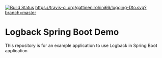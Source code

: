 [![Build Status](https://travis-ci.org/gattinenirohini66/logging-Dto.svg?branch=master)](https://travis-ci.org/gattinenirohini66/logging-Dto)
https://travis-ci.org/gattinenirohini66/logging-Dto.svg?branch=master

# Logback Spring Boot Demo
This repository is for an example application to use Logback in Spring Boot application
